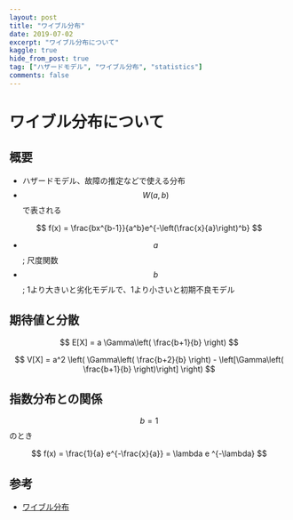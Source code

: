 ```yaml
---
layout: post
title: "ワイブル分布"
date: 2019-07-02
excerpt: "ワイブル分布について"
kaggle: true
hide_from_post: true
tag: ["ハザードモデル", "ワイブル分布", "statistics"]
comments: false
---
```


# ワイブル分布について

## 概要
 - ハザードモデル、故障の推定などで使える分布
 - $$W(a, b)$$で表される


$$
f(x) = \frac{bx^{b-1}}{a^b}e^{-\left(\frac{x}{a}\right)^b}
$$

 - $$a$$; 尺度関数
 - $$b$$; 1より大きいと劣化モデルで、1より小さいと初期不良モデル

## 期待値と分散

$$
E[X] = a \Gamma\left( \frac{b+1}{b} \right)
$$

$$
V[X] = a^2 \left( \Gamma\left( \frac{b+2}{b} \right) -  \left[\Gamma\left( \frac{b+1}{b} \right)\right] \right)
$$

## 指数分布との関係

$$b=1$$のとき  

$$
f(x) = \frac{1}{a} e^{-\frac{x}{a}} = \lambda e ^{-\lambda}
$$

## 参考
 - [ワイブル分布](https://data-science.gr.jp/theory/tpd_weibull_distribution.html)
